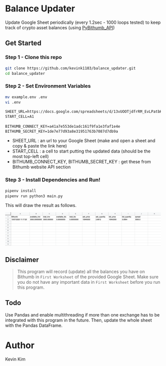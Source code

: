 # Balance Updater

Update Google Sheet periodically (every 1.2sec - 1000 loops tested) to keep track of crypto asset balances (using [PyBithumb_API](https://github.com/kevink1103/PyBithumb_API))

## Get Started

### Step 1 - Clone this repo

```bash
git clone https://github.com/kevink1103/balance_updater.git
cd balance_updater
```

### Step 2 - Set Environment Variables

```bash
mv example.env .env
vi .env
```

```
SHEET_URL=https://docs.google.com/spreadsheets/d/13vUOOTjdfrRM_EvLPatbKGKSQlL0w5Z2yUJ2o3Jdeyg/edit#gid=0
START_CELL=A1

BITHUMB_CONNECT_KEY=a41a7e553de1adc161f9fa1e3faf1e4e
BITHUMB_SECRET_KEY=1de7e77d93a8e31951763b7087d7db9a
```

- SHEET_URL : an url to your Google Sheet (make and open a sheet and copy & paste the link here)
- START_CELL : a cell to start putting the updated data (should be the most top-left cell)
- BITHUMB_CONNECT_KEY, BITHUMB_SECRET_KEY : get these from Bithumb website API section

### Step 3 - Install Dependencies and Run!

```bash
pipenv install
pipenv run python3 main.py
```

This will draw the result as follows.

![sheet](img/sheet.png)

## Disclaimer

> This program will record (update) all the balances you have on Bithumb in `First Worksheet` of the provided Google Sheet. Make sure you do not have any important data in `First Worksheet` before you run this program.

## Todo

Use Pandas and enable multithreading if more than one exchange has to be integrated with this program in the future. Then, update the whole sheet with the Pandas DataFrame.

# Author

Kevin Kim
